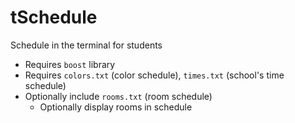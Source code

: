 # tSchedule
Schedule in the terminal for students
* Requires ```boost``` library
* Requires ```colors.txt``` (color schedule), ```times.txt``` (school's time schedule)
* Optionally include ```rooms.txt``` (room schedule)
  * Optionally display rooms in schedule
